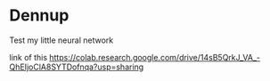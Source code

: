 # Dennup
Test my little neural network

link of this
https://colab.research.google.com/drive/14sB5QrkJ_VA_-QhEIjoClA8SYTDofnqa?usp=sharing

